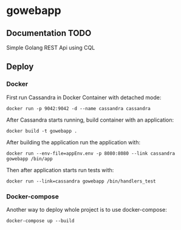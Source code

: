# gowebapp
## Documentation TODO
Simple Golang REST Api using CQL
## Deploy
### Docker
First run Cassandra in Docker Container with detached mode:
```
docker run -p 9042:9042 -d --name cassandra cassandra
```
After Cassandra starts running, build container with an application:
```
docker build -t gowebapp .
```
After building the application run the application with:
```
docker run --env-file=appEnv.env -p 8080:8080 --link cassandra gowebapp /bin/app
```
Then after application starts run tests with:
```
docker run --link=cassandra gowebapp /bin/handlers_test
```
### Docker-compose
Another way to deploy whole project is to use docker-compose:
```
docker-compose up --build
```
